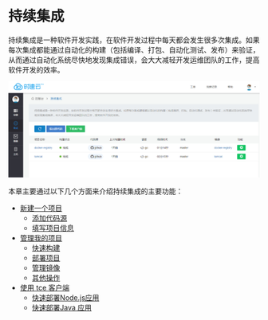 # 持续集成
持续集成是一种软件开发实践，在软件开发过程中每天都会发生很多次集成。如果每次集成都能通过自动化的构建（包括编译、打包、自动化测试、发布）来验证，从而通过自动化系统尽快地发现集成错误，会大大减轻开发运维团队的工作，提高软件开发的效率。

![ci](/images/ci/ci.jpg)

本章主要通过以下几个方面来介绍持续集成的主要功能：
   * [新建一个项目](project-add.md)
       * [添加代码源](project-listcoderepo.md)
       * [填写项目信息](project-fill.md)
   * [管理我的项目](project-manage.md)
       * [快速构建](project-fast-build.md)
       * [部署项目](project-deploy.md)
       * [管理镜像](project-image.md)
       * [其他操作](project-other.md)
   * [使用 tce 客户端](client-download.md)
       * [快速部署Node.js应用](samples-nodejs.md)
       * [快速部署Java 应用](samples-java.md)

